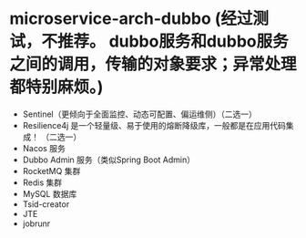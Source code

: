 # microservice-arch-dubbo (经过测试，不推荐。 dubbo服务和dubbo服务之间的调用，传输的对象要求；异常处理都特别麻烦。)

- Sentinel（更倾向于全面监控、动态可配置、偏运维侧）（二选一）
- Resilience4j 是一个轻量级、易于使用的熔断降级库，一般都是在应用代码集成！ （二选一）
- Nacos 服务
- Dubbo Admin 服务（类似Spring Boot Admin）
- RocketMQ 集群
- Redis 集群
- MySQL 数据库
- Tsid-creator
- JTE
- jobrunr
